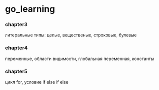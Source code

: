 # go_learning

### chapter3

литеральные типы: целые, вещественые, строковые, булевые

### chapter4

переменные, области видимости, глобальная переменная, константы

### chapter5

цикл for, условие if else if else